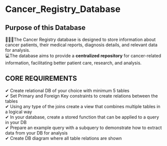 # Cancer_Registry_Database
<h2>Purpose of this Database</h2>
👩🏽‍⚕️The Cancer Registry database is designed to store information about cancer patients, their medical reports, diagnosis details, and relevant data for analysis. <br />
💻The database aims to provide a <b>centralized repository</b> for cancer-related information, facilitating better patient care, research, and analysis.<br />

<h2>CORE REQUIREMENTS</h2>
✔ Create relational DB of your choice with minimum 5 tables<br />
✔ Set Primary and Foreign Key constraints to create relations between the tables<br />
✔ Using any type of the joins create a view that combines multiple tables in a logical way<br />
✔ In your database, create a stored function that can be applied to a query in your DB<br />
✔ Prepare an example query with a subquery to demonstrate how to extract data from your DB for analysis<br />
✔ Create DB diagram where all table relations are shown

